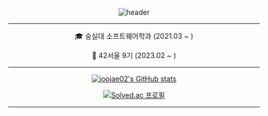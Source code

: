 
<div align="center">
  
  ![header](https://capsule-render.vercel.app/api?type=soft&color=auto&height=300&section=header&text=joojae02%20&fontSize=90)
 
  <hr/>
   🎓 숭실대 소프트웨어학과 (2021.03 ~ )
  
   🌱 42서울 9기 (2023.02 ~ )
  <hr/>
  
  [![joojae02's GitHub stats](https://github-readme-stats.vercel.app/api?username=joojae02)](https://github.com/anuraghazra/github-readme-stats)
  
  [![Solved.ac
    프로필](http://mazassumnida.wtf/api/generate_badge?boj=jake0104)](https://solved.ac/{handle})
  <hr/>
  <!--
  [![joojae02's wakatime stats](https://github-readme-stats.vercel.app/api/wakatime?username=@joojae02&layout=compact&theme=gruvbox)](https://wakatime.com/@joojae02)
  -->

  
</div>


<!--
**joojae02/joojae02** is a ✨ _special_ ✨ repository because its `README.md` (this file) appears on your GitHub profile.

Here are some ideas to get you started:

- 🔭 I’m currently working on ...
- 🌱 I’m currently learning ...
- 👯 I’m looking to collaborate on ...
- 🤔 I’m looking for help with ...
- 💬 Ask me about ...
- 📫 How to reach me: ...
- 😄 Pronouns: ...
- ⚡ Fun fact: ...
-->
